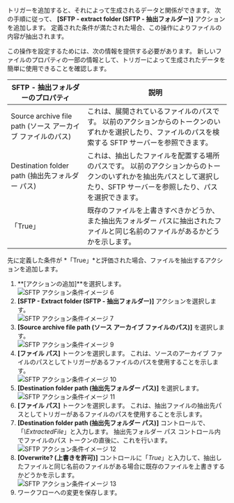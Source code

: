 トリガーを追加すると、それによって生成されるデータと関係ができます。 次の手順に従って、 **[SFTP - extract folder (SFTP - 抽出フォルダー)]** アクションを追加します。 定義された条件が満たされた場合、この操作によりファイルの内容が抽出されます。 

この操作を設定するためには、次の情報を提供する必要があります。 新しいファイルのプロパティの一部の情報として、トリガーによって生成されたデータを簡単に使用できることを確認します。

| SFTP - 抽出フォルダーのプロパティ | 説明 |
| --- | --- |
| Source archive file path (ソース アーカイブ ファイルのパス) |これは、展開されているファイルのパスです。 以前のアクションからのトークンのいずれかを選択したり、ファイルのパスを検索する SFTP サーバーを参照できます。 |
| Destination folder path (抽出先フォルダー パス) |これは、抽出したファイルを配置する場所のパスです。 以前のアクションからのトークンのいずれかを抽出先パスとして選択したり、SFTP サーバーを参照したり、パスを選択できます。 |
| 「True」 |既存のファイルを上書きすべきかどうか、また抽出先フォルダー パスに抽出されたファイルと同じ名前のファイルがあるかどうかを示します。 |

先に定義した条件が *「True」*と評価された場合、ファイルを抽出するアクションを追加します。 

1. **[アクションの追加]**を選択します。        
   ![SFTP アクション条件イメージ 6](./media/connectors-create-api-sftp/condition-6.png)   
2. **[SFTP - Extract folder (SFTP - 抽出フォルダー)]** アクションを選択します。      
   ![SFTP アクション条件イメージ 7](./media/connectors-create-api-sftp/condition-7.png)   
3. **[Source archive file path (ソース アーカイブ ファイルのパス)]** を選択します。              
   ![SFTP アクション条件イメージ 9](./media/connectors-create-api-sftp/condition-9.png)   
4. **[ファイル パス]** トークンを選択します。 これは、ソースのアーカイブ ファイルのパスとしてトリガーがあるファイルのパスを使用することを示します。           
   ![SFTP アクション条件イメージ 10](./media/connectors-create-api-sftp/condition-10.png)   
5. **[Destination folder path (抽出先フォルダー パス)]** を選択します。           
   ![SFTP アクション条件イメージ 11](./media/connectors-create-api-sftp/condition-11.png)   
6. **[ファイル パス]** トークンを選択します。 これは、抽出ファイルの抽出先パスとしてトリガーがあるファイルのパスを使用することを示します。   
7. **[Destination folder path (抽出先フォルダー パス)]** コントロールで、「*\ExtractedFile*」と入力します。 抽出先フォルダー パス コントロール内でファイルのパス トークンの直後に、これを行います。         
   ![SFTP アクション条件イメージ 12](./media/connectors-create-api-sftp/condition-12.png)   
8. **[Overwrite? (上書きを許可)]** コントロールに「*True*」と入力して、抽出したファイルと同じ名前のファイルがある場合に既存のファイルを上書きするかどうかを示します。      
   ![SFTP アクション条件イメージ 13](./media/connectors-create-api-sftp/condition-13.png)   
9. ワークフローへの変更を保存します。  

